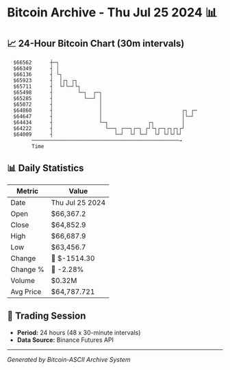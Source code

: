 # Bitcoin Archive - Thu Jul 25 2024 📊

## 📈 24-Hour Bitcoin Chart (30m intervals)

```
  $66562      ┼─┐                                              
  $66349      ┤ │                                              
  $66136      ┤ └┐                                             
  $65923      ┤  │┌┐ ┌┐                                        
  $65711      ┤  └┘└─┘└┐                                       
  $65498      ┤        └─┐  ┌─┐                                
  $65285      ┤          └──┘ │                                
  $65072      ┤               │                                
  $64860      ┤               │                          ┌┐ ┌─ 
  $64647      ┤               │                          │└─┘  
  $64434      ┤               └─┐             ┌┐         │     
  $64222      ┤                 └──┐ ┌──┐┌─┐ ┌┘└┐┌─┐┌┐┌┐┌┘     
  $64009      ┤                    └─┘  └┘ └─┘  └┘ └┘└┘└┘      
        ────────────────────────────────────────────────→
        Time
```

## 📊 Daily Statistics

| Metric | Value |
|--------|-------|
| Date | Thu Jul 25 2024 |
| Open | $66,367.2 |
| Close | $64,852.9 |
| High | $66,687.9 |
| Low | $63,456.7 |
| Change | 🔴 $-1514.30 |
| Change % | 🔴 -2.28% |
| Volume | $0.32M |
| Avg Price | $64,787.721 |

## 📅 Trading Session

- **Period:** 24 hours (48 x 30-minute intervals)
- **Data Source:** Binance Futures API

---
*Generated by Bitcoin-ASCII Archive System*
